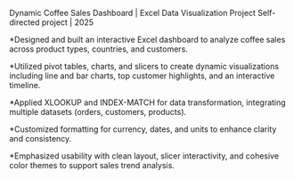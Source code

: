 Dynamic Coffee Sales Dashboard | Excel Data Visualization Project
Self-directed project | 2025

*Designed and built an interactive Excel dashboard to analyze coffee sales across product types, countries, and customers.

*Utilized pivot tables, charts, and slicers to create dynamic visualizations including line and bar charts, top customer highlights, and an interactive timeline.

*Applied XLOOKUP and INDEX-MATCH for data transformation, integrating multiple datasets (orders, customers, products).

*Customized formatting for currency, dates, and units to enhance clarity and consistency.

*Emphasized usability with clean layout, slicer interactivity, and cohesive color themes to support sales trend analysis.
